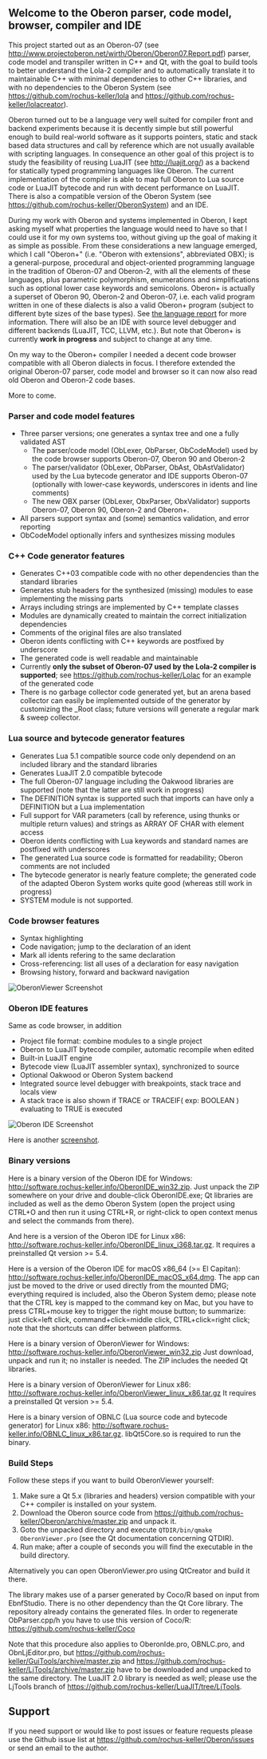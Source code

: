 ## Welcome to the Oberon parser, code model, browser, compiler and IDE

This project started out as an Oberon-07 (see http://www.projectoberon.net/wirth/Oberon/Oberon07.Report.pdf) parser, code model and transpiler written in C++ and Qt, with the goal to build tools to better understand the Lola-2 compiler and to automatically translate it to maintainable C++ with minimal dependencies to other C++ libraries, and with no dependencies to the Oberon System (see https://github.com/rochus-keller/lola and https://github.com/rochus-keller/lolacreator).

Oberon turned out to be a language very well suited for compiler front and backend experiments because it is decently simple but still powerful enough to build real-world software as it supports pointers, static and stack based data structures and call by reference which are not usually available with scripting languages. In consequence an other goal of this project is to study the feasibility of reusing LuaJIT (see http://luajit.org/) as a backend for statically typed programming languages like Oberon. The current implementation of the compiler is able to map full Oberon to Lua source code or LuaJIT bytecode and run with decent performance on LuaJIT. There is also a compatible version of the Oberon System (see https://github.com/rochus-keller/OberonSystem) and an IDE.

During my work with Oberon and systems implemented in Oberon, I kept asking myself what properties the language would need to have so that I could use it for my own systems too, without giving up the goal of making it as simple as possible. From these considerations a new language emerged, which I call "Oberon+" (i.e. "Oberon with extensions", abbreviated OBX); is a general-purpose, procedural and object-oriented programming language in the tradition of Oberon-07 and Oberon-2, with all the elements of these languages, plus parametric polymorphism, enumerations and simplifications such as optional lower case keywords and semicolons. Oberon+ is actually a superset of Oberon 90, Oberon-2 and Oberon-07, i.e. each valid program written in one of these dialects is also a valid Oberon+ program (subject to different byte sizes of the base types). See [the language report](documentation/The_Programming_Language_Oberon+.adoc) for more information. There will also be an IDE with source level debugger and different backends (LuaJIT, TCC, LLVM, etc.). But note that Oberon+ is currently **work in progress** and subject to change at any time. 

On my way to the Oberon+ compiler I needed a decent code browser compatible with all Oberon dialects in focus. I therefore extended the original Oberon-07 parser, code model and browser so it can now also read old Oberon and Oberon-2 code bases.  

More to come.

### Parser and code model features

- Three parser versions; one generates a syntax tree and one a fully validated AST
  - The parser/code model (ObLexer, ObParser, ObCodeModel) used by the code browser supports Oberon-07, Oberon 90 and Oberon-2
  - The parser/validator (ObLexer, ObParser, ObAst, ObAstValidator) used by the Lua bytecode generator and IDE supports Oberon-07 (optionally with lower-case keywords, underscores in idents and line comments)
  - The new OBX parser (ObLexer, ObxParser, ObxValidator) supports Oberon-07, Oberon 90, Oberon-2 and Oberon+.
- All parsers support syntax and (some) semantics validation, and error reporting
- ObCodeModel optionally infers and synthesizes missing modules

### C++ Code generator features

- Generates C++03 compatible code with no other dependencies than the standard libraries
- Generates stub headers for the synthesized (missing) modules to ease implementing the missing parts
- Arrays including strings are implemented by C++ template classes
- Modules are dynamically created to maintain the correct initialization dependencies
- Comments of the original files are also translated
- Oberon idents conflicting with C++ keywords are postfixed by underscore
- The generated code is well readable and maintainable
- Currently **only the subset of Oberon-07 used by the Lola-2 compiler is supported**; see https://github.com/rochus-keller/Lolac for an example of the generated code
- There is no garbage collector code generated yet, but an arena based collector can easily be implemented outside of the generator by customizing the _Root class; future versions will generate a regular mark & sweep collector.

### Lua source and bytecode generator features

- Generates Lua 5.1 compatible source code only dependend on an included library and the standard libraries
- Generates LuaJIT 2.0 compatible bytecode
- The full Oberon-07 language including the Oakwood libraries are supported (note that the latter are still work in progress)
- The DEFINITION syntax is supported such that imports can have only a DEFINITION but a Lua implementation
- Full support for VAR parameters (call by reference, using thunks or multiple return values) and strings as ARRAY OF CHAR with element access
- Oberon idents conflicting with Lua keywords and standard names are postfixed with underscores
- The generated Lua source code is formatted for readability; Oberon comments are not included
- The bytecode generator is nearly feature complete; the generated code of the adapted Oberon System works quite good (whereas still work in progress) 
- SYSTEM module is not supported.

### Code browser features

- Syntax highlighting
- Code navigation; jump to the declaration of an ident
- Mark all idents refering to the same declaration
- Cross-referencing: list all uses of a declaration for easy navigation
- Browsing history, forward and backward navigation


![OberonViewer Screenshot](http://software.rochus-keller.info/oberonviewer_screenshot_1.png)

### Oberon IDE features

Same as code browser, in addition

- Project file format: combine modules to a single project
- Oberon to LuaJIT bytecode compiler, automatic recompile when edited
- Built-in LuaJIT engine
- Bytecode view (LuaJIT assembler syntax), synchronized to source
- Optional Oakwood or Oberon System backend
- Integrated source level debugger with breakpoints, stack trace and locals view
- A stack trace is also shown if TRACE or TRACEIF( exp: BOOLEAN ) evaluating to TRUE is executed


![Oberon IDE Screenshot](http://software.rochus-keller.info/screenshot_oberon_system_in_debugger.png)


Here is another [screenshot](http://software.rochus-keller.info/screenshot_oberon_ide_0.5.1.png).



### Binary versions

Here is a binary version of the Oberon IDE for Windows: http://software.rochus-keller.info/OberonIDE_win32.zip.
Just unpack the ZIP somewhere on your drive and double-click OberonIDE.exe; Qt libraries are included as well as the demo Oberon System (open the project using CTRL+O and then run it using CTRL+R, or right-click to open context menus and select the commands from there).

And here is a version of the Oberon IDE for Linux x86: http://software.rochus-keller.info/OberonIDE_linux_i368.tar.gz.
It requires a preinstalled Qt version >= 5.4.

Here is a version of the Oberon IDE for macOS x86_64 (>= El Capitan): http://software.rochus-keller.info/OberonIDE_macOS_x64.dmg.
The app can just be moved to the drive or used directly from the mounted DMG; everything required is included, also the Oberon System demo; please note that the CTRL key is mapped to the command key on Mac, but you have to press CTRL+mouse key to trigger the right mouse button; to summarize: just click=left click, command+click=middle click, CTRL+click=right click; note that the shortcuts can differ between platforms.


Here is a binary version of OberonViewer for Windows: http://software.rochus-keller.info/OberonViewer_win32.zip
Just download, unpack and run it; no installer is needed. The ZIP includes the needed Qt libraries.

Here is a binary version of OberonViewer for Linux x86: http://software.rochus-keller.info/OberonViewer_linux_x86.tar.gz
It requires a preinstalled Qt version >= 5.4.


Here is a binary version of OBNLC (Lua source code and bytecode generator) for Linux x86: http://software.rochus-keller.info/OBNLC_linux_x86.tar.gz. 
libQt5Core.so is required to run the binary.


### Build Steps

Follow these steps if you want to build OberonViewer yourself:

1. Make sure a Qt 5.x (libraries and headers) version compatible with your C++ compiler is installed on your system.
1. Download the Oberon source code from https://github.com/rochus-keller/Oberon/archive/master.zip and unpack it.
1. Goto the unpacked directory and execute `QTDIR/bin/qmake OberonViewer.pro` (see the Qt documentation concerning QTDIR).
1. Run make; after a couple of seconds you will find the executable in the build directory.

Alternatively you can open OberonViewer.pro using QtCreator and build it there.

The library makes use of a parser generated by Coco/R based on input from EbnfStudio. There is no other dependency than the Qt Core library.
The repository already contains the generated files. In order to regenerate ObParser.cpp/h you have to use this version of Coco/R: https://github.com/rochus-keller/Coco

Note that this procedure also applies to OberonIde.pro, OBNLC.pro, and ObnLjEditor.pro, but https://github.com/rochus-keller/GuiTools/archive/master.zip and https://github.com/rochus-keller/LjTools/archive/master.zip have to be downloaded and unpacked to the same directory. The LuaJIT 2.0 library is needed as well; please use the LjTools branch of https://github.com/rochus-keller/LuaJIT/tree/LjTools.

## Support
If you need support or would like to post issues or feature requests please use the Github issue list at https://github.com/rochus-keller/Oberon/issues or send an email to the author.



